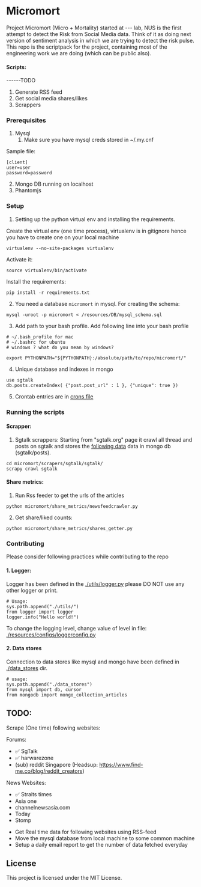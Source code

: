 # Micromort
Project Micromort (Micro + Mortality) started at --- lab, NUS is the first attempt to detect the Risk from Social Media data. Think of it as doing next version of sentiment analysis in which we are trying to detect the risk pulse.
This repo is the scriptpack for the project, containing most of the engineering work we are doing (which can be public also).

#### Scripts:
------TODO
1. Generate RSS feed
2. Get social media shares/likes
3. Scrappers

### Prerequisites

 1. Mysql
    1. Make sure you have mysql creds stored in ~/.my.cnf
 
 Sample file:
```
[client]
user=user
password=password
```

 2. Mongo DB running on localhost
 3. Phantomjs



### Setup
 1. Setting up the python virtual env and installing the requirements.

Create the virtual env (one time process), virtualenv is in gitignore hence you 
have to create one on your local machine
```
virtualenv --no-site-packages virtualenv
```
Activate it:
```
source virtualenv/bin/activate
```
Install the requirements:
```
pip install -r requirements.txt
```

 2. You need a database `micromort` in mysql.
For creating the schema:
```
mysql -uroot -p micromort < /resources/DB/mysql_schema.sql
``` 

 3. Add path to your bash profile.
Add following line into your bash profile 
```
# ~/.bash_profile for mac 
# ~/.bashrc for ubuntu
# windows ? what do you mean by windows?

export PYTHONPATH="${PYTHONPATH}:/absolute/path/to/repo/micromort/"
```

 4. Unique database and indexes in mongo
 ```
 use sgtalk
 db.posts.createIndex( {"post.post_url" : 1 }, {"unique": true })
 ``` 

 5. Crontab entries are in [crons file](./micromort/resources/crons)

### Running the scripts
#### Scrapper: 
 1. Sgtalk scrappers: Starting from "sgtalk.org" page it crawl all thread and posts on 
 sgtalk and stores the [following data](./docs/scrapped_data_formats/sgtalk.md) data in mongo db (sgtalk/posts).
 ```
cd micromort/scrapers/sgtalk/sgtalk/
scrapy crawl sgtalk
 ```
 
 #### Share metrics:
  1. Run Rss feeder to get the urls of the articles 
```
python micromort/share_metrics/newsfeedcrawler.py
```
 2. Get share/liked counts:
 ```
 python micromort/share_metrics/shares_getter.py
 ``` 

### Contributing
Please consider following practices while contributing to the repo
#### 1. Logger:
Logger has been defined in the [./utils/logger.py](./utils/logger.py) please DO NOT
use any other logger or print. 
```
# Usage:
sys.path.append("./utils/")
from logger import logger
logger.info("Hello world!")
```
To change the logging level, change value of level in file: [./resources/configs/loggerconfig.py](./resources/configs/loggerconfig.py)
#### 2. Data stores
Connection to data stores like mysql and mongo have been defined in 
[./data_stores](./data_stores) dir.
```
# usage:
sys.path.append("./data_stores")
from mysql import db, cursor
from mongodb import mongo_collection_articles
```

## TODO:
 
Scrape (One time) following websites:

Forums:
- ✅ SgTalk
- ✅ harwarezone
- (sub) reddit Singapore (Headsup: https://www.find-me.co/blog/reddit_creators)

News Websites:
- ✅ Straits times
- Asia one
- channelnewsasia.com
- Today
- Stomp

 * Get Real time data for following websites using RSS-feed
 * Move the mysql database from local machine to some common machine
 * Setup a daily email report to get the number of data fetched everyday 

## License
This project is licensed under the MIT License.
